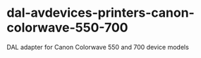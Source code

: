 # dal-avdevices-printers-canon-colorwave-550-700
DAL adapter for Canon Colorwave 550 and 700 device models
